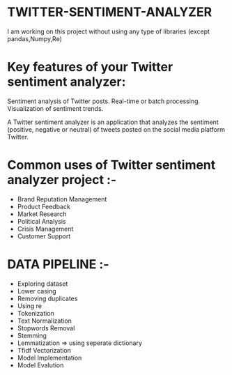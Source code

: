 # TWITTER-SENTIMENT-ANALYZER
I am working on this project without using any type of libraries
(except pandas,Numpy,Re)

# Key features of your Twitter sentiment analyzer:  

Sentiment analysis of Twitter posts.
Real-time or batch processing.
Visualization of sentiment trends.
 
A Twitter sentiment analyzer is an application that analyzes the sentiment (positive, negative or neutral) of tweets posted on the social media platform Twitter.<br>
# Common uses of Twitter sentiment analyzer project :-

* Brand Reputation Management 
* Product Feedback
* Market Research
* Political Analysis 
* Crisis Management
* Customer Support

# DATA PIPELINE :-

* Exploring dataset
* Lower casing
* Removing duplicates
* Using re
* Tokenization
* Text Normalization
* Stopwords Removal
* Stemming
* Lemmatization =>    using seperate dictionary 
* Tfidf Vectorization
* Model Implementation
* Model Evalution
